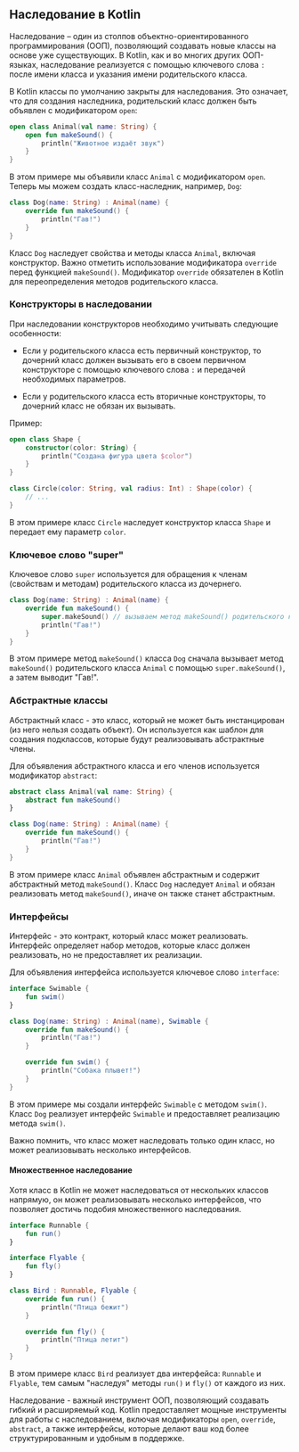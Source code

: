 ## Наследование в Kotlin

Наследование – один из столпов объектно-ориентированного программирования (ООП), позволяющий создавать новые классы на основе уже существующих.  В Kotlin, как и во многих других ООП-языках, наследование реализуется с помощью ключевого слова `:` после имени класса и указания имени родительского класса. 

В Kotlin классы по умолчанию закрыты для наследования. Это означает, что для создания наследника, родительский класс должен быть объявлен с модификатором `open`:

```kotlin
open class Animal(val name: String) {
    open fun makeSound() {
        println("Животное издаёт звук")
    }
}
```

В этом примере мы объявили класс `Animal` с модификатором `open`. Теперь мы можем создать класс-наследник, например, `Dog`:

```kotlin
class Dog(name: String) : Animal(name) {
    override fun makeSound() {
        println("Гав!")
    }
}
```

Класс `Dog` наследует свойства и методы класса `Animal`, включая конструктор. Важно отметить использование модификатора `override` перед функцией `makeSound()`.  Модификатор `override` обязателен в Kotlin для переопределения методов родительского класса.

### Конструкторы в наследовании

При наследовании конструкторов необходимо учитывать следующие особенности:

- Если у родительского класса есть первичный конструктор, то дочерний класс должен вызывать его в своем первичном конструкторе с помощью ключевого слова `:` и передачей необходимых параметров.

- Если у родительского класса есть вторичные конструкторы, то дочерний класс не обязан их вызывать.

Пример:

```kotlin
open class Shape {
    constructor(color: String) {
        println("Создана фигура цвета $color")
    }
}

class Circle(color: String, val radius: Int) : Shape(color) {
    // ...
}
```

В этом примере класс `Circle` наследует конструктор класса `Shape` и передает ему параметр `color`.

### Ключевое слово "super"

Ключевое слово `super` используется для обращения к членам (свойствам и методам) родительского класса из дочернего. 

```kotlin
class Dog(name: String) : Animal(name) {
    override fun makeSound() {
        super.makeSound() // вызываем метод makeSound() родительского класса
        println("Гав!")
    }
}
```

В этом примере метод `makeSound()` класса `Dog` сначала вызывает метод `makeSound()` родительского класса `Animal` с помощью `super.makeSound()`, а затем выводит "Гав!".

### Абстрактные классы

Абстрактный класс - это класс, который не может быть инстанцирован (из него нельзя создать объект). Он используется как шаблон для создания подклассов, которые будут реализовывать абстрактные члены. 

Для объявления абстрактного класса и его членов используется модификатор `abstract`:

```kotlin
abstract class Animal(val name: String) {
    abstract fun makeSound()
}

class Dog(name: String) : Animal(name) {
    override fun makeSound() {
        println("Гав!")
    }
}
```

В этом примере класс `Animal` объявлен абстрактным и содержит абстрактный метод `makeSound()`. Класс `Dog` наследует `Animal` и обязан реализовать метод `makeSound()`, иначе он также станет абстрактным.

### Интерфейсы

Интерфейс - это контракт, который класс может реализовать.  Интерфейс определяет набор методов, которые класс должен реализовать, но не предоставляет их реализации. 

Для объявления интерфейса используется ключевое слово `interface`:

```kotlin
interface Swimable {
    fun swim()
}

class Dog(name: String) : Animal(name), Swimable {
    override fun makeSound() {
        println("Гав!")
    }

    override fun swim() {
        println("Собака плывет!")
    }
}
```

В этом примере мы создали интерфейс `Swimable` с методом `swim()`. Класс `Dog` реализует интерфейс `Swimable` и предоставляет реализацию метода `swim()`. 

Важно помнить, что класс может наследовать только один класс, но может реализовывать несколько интерфейсов.

#### Множественное наследование

Хотя класс в Kotlin не может наследоваться от нескольких классов напрямую, он может реализовывать несколько интерфейсов, что позволяет достичь подобия множественного наследования.

```kotlin
interface Runnable {
    fun run()
}

interface Flyable {
    fun fly()
}

class Bird : Runnable, Flyable {
    override fun run() {
        println("Птица бежит")
    }

    override fun fly() {
        println("Птица летит")
    }
}
```

В этом примере класс `Bird` реализует два интерфейса: `Runnable` и `Flyable`,  тем самым "наследуя" методы `run()` и `fly()` от каждого из них.

Наследование - важный инструмент ООП, позволяющий создавать гибкий и расширяемый код. Kotlin предоставляет мощные инструменты для работы с наследованием, включая модификаторы `open`, `override`, `abstract`,  а также интерфейсы, которые делают ваш код  более структурированным и удобным в поддержке.
